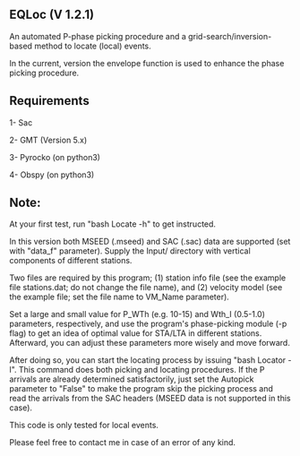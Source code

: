EQLoc (V 1.2.1)
---------

An automated P-phase picking procedure and a grid-search/inversion-based method to locate (local) events. 

In the current, version the envelope function is used to enhance the phase picking procedure.



Requirements
------------

1- Sac

2- GMT (Version 5.x)

3- Pyrocko (on python3)

4- Obspy (on python3)


Note:
-----

At your first test, run "bash Locate -h" to get instructed.

In this version both MSEED (.mseed) and SAC (.sac) data are supported (set with "data_f" parameter). Supply the Input/ directory with vertical components of different stations.

Two files are required by this program; (1) station info file (see the example file stations.dat; do not change the file name), and (2) velocity model (see the example file; set the file name to VM_Name parameter). 

Set a large and small value for P_WTh (e.g. 10-15) and Wth_I (0.5-1.0) parameters, respectively, and use the program's phase-picking module (-p flag) to get an idea of optimal value for STA/LTA in different stations. Afterward, you can adjust these parameters more wisely and move forward.

After doing so, you can start the locating process by issuing "bash Locator -l". This command does both picking and locating procedures. If the P arrivals are already determined satisfactorily, just set the Autopick parameter to "False" to make the program skip the picking process and read the arrivals from the SAC headers (MSEED data is not supported in this case).

This code is only tested for local events.

Please feel free to contact me in case of an error of any kind.

